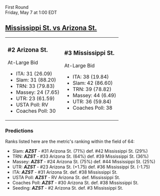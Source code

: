 First Round  
Friday, May 7 at 1:00 EDT
## [Mississippi St. vs Arizona St.](https://www.ncaa.com/game/5833677) 

<table><tr><td>  

### #2 Arizona St.  

At-Large Bid  
- ITA: 31 (26.09)  
- Slam: 31 (88.20)  
- TRN: 33 (79.83)  
- Massey: 24 (7.65)  
- UTR: 23 (61.59)  
- USTA Poll: RV  
- Coaches Poll: 30  

</td><td>  

### #3 Mississippi St.  

At-Large Bid  
- ITA: 38 (19.84)  
- Slam: 42 (86.60)  
- TRN: 39 (78.82)  
- Massey: 44 (6.49)  
- UTR: 36 (59.84)  
- Coaches Poll: 38  

</td></tr></table>  

 ### Predictions  

Ranks listed here are the metric's ranking within the field of 64:  
- Slam: ***AZST*** - #31 Arizona St. (71%) def. #42 Mississippi St. (29%)  
- TRN: ***AZST*** - #33 Arizona St. (64%) def. #39 Mississippi St. (36%)  
- Massey: ***AZST*** - #24 Arizona St. (75%) def. #44 Mississippi St. (25%)  
- UTR: ***AZST*** - #23 Arizona St. (+1.75) def. #36 Mississippi St. (-1.75)  
- ITA: ***AZST*** - #31 Arizona St. def. #38 Mississippi St.  
- USTA Poll: ***AZST*** - RV Arizona St. def. Mississippi St.  
- Coaches Poll: ***AZST*** - #30 Arizona St. def. #38 Mississippi St.  
- Seeding: ***AZST*** - #2 Arizona St. def. #3 Mississippi St.  